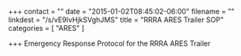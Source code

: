 +++
contact = ""
date = "2015-01-02T08:45:02-06:00"
filename = ""
linkdest = "/s/vE9IvHjkSVghJMS"
title = "RRRA ARES Trailer SOP"
categories = [ "ARES" ]

+++
Emergency Response Protocol for the RRRA ARES Trailer
